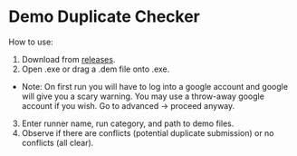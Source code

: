 # Demo Duplicate Checker

How to use:

1. Download from [releases](https://github.com/BryanHaley/demo_duplicate_checker/releases).
2. Open .exe or drag a .dem file onto .exe.
  - Note: On first run you will have to log into a google account and google will give you a scary warning. You may use a throw-away google account if you wish. Go to advanced -> proceed anyway.
3. Enter runner name, run category, and path to demo files.
4. Observe if there are conflicts (potential duplicate submission) or no conflicts (all clear).